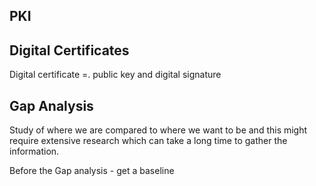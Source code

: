 ## PKI
## Digital Certificates
Digital certificate =. public key and digital signature

## Gap Analysis
Study of where we are compared to where we want to be and this might require extensive research which can take a long time to gather the information. 

Before the Gap analysis - get a baseline